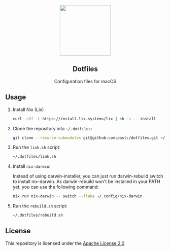 <p align="center">
    <img src="https://1.gravatar.com/avatar/a9a8386448882291bd0082d2de054a9fa49a81f00c1c53917a675906e56737ff?size=512" width="160" />
    <h2 align="center">Dotfiles</h2>
</p>

<p align="center">Configuration files for macOS</p>

## Usage
1. Install Nix (Lix)

    ```sh
    curl -sSf -L https://install.lix.systems/lix | sh -s -- install
    ```
2. Clone the repository into `~/.dotfiles`:

    ```sh
    git clone --recurse-submodules git@github.com:pastc/dotfiles.git ~/.dotfiles
    ```
3. Run the `link.sh` script:

    ```sh
    ~/.dotfiles/link.sh
    ```
4. Install `nix-darwin`:

    Instead of using darwin-installer, you can just run darwin-rebuild switch to install nix-darwin. As darwin-rebuild won't be installed in your PATH yet, you can use the following command:

    ```sh
    nix run nix-darwin -- switch --flake ~/.config/nix-darwin
    ```
5. Run the `rebuild.sh` script:

    ```sh
    ~/.dotfiles/rebuild.sh
    ```

## License
This repository is licensed under the [Apache License 2.0](LICENSE)
